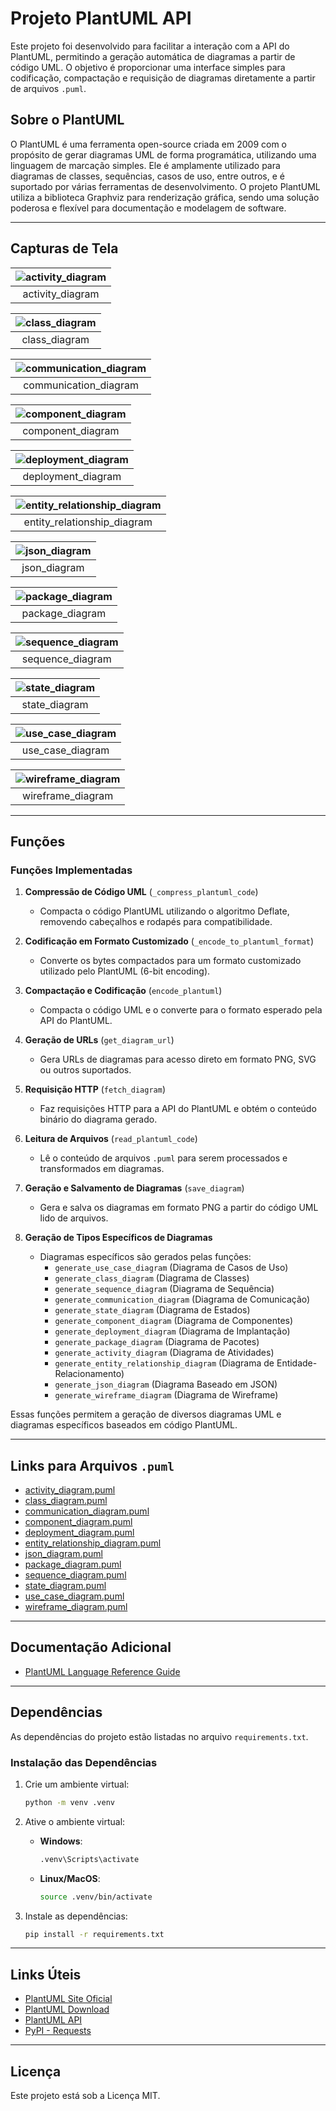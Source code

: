 # Projeto PlantUML API

Este projeto foi desenvolvido para facilitar a interação com a API do PlantUML, permitindo a geração automática de diagramas a partir de código UML. O objetivo é proporcionar uma interface simples para codificação, compactação e requisição de diagramas diretamente a partir de arquivos `.puml`.

## Sobre o PlantUML

O PlantUML é uma ferramenta open-source criada em 2009 com o propósito de gerar diagramas UML de forma programática, utilizando uma linguagem de marcação simples. Ele é amplamente utilizado para diagramas de classes, sequências, casos de uso, entre outros, e é suportado por várias ferramentas de desenvolvimento. O projeto PlantUML utiliza a biblioteca Graphviz para renderização gráfica, sendo uma solução poderosa e flexível para documentação e modelagem de software.

---

## Capturas de Tela

| <img src="plantuml_diagrams/activity_diagram.png" alt="activity_diagram"/> |
|:---------------------:|
| activity_diagram |

| <img src="plantuml_diagrams/class_diagram.png" alt="class_diagram"/> |
|:---------------------:|
| class_diagram |

| <img src="plantuml_diagrams/communication_diagram.png" alt="communication_diagram"/> |
|:---------------------:|
| communication_diagram |

| <img src="plantuml_diagrams/component_diagram.png" alt="component_diagram"/> |
|:---------------------:|
| component_diagram |

| <img src="plantuml_diagrams/deployment_diagram.png" alt="deployment_diagram"/> |
|:---------------------:|
| deployment_diagram |

| <img src="plantuml_diagrams/entity_relationship_diagram.png" alt="entity_relationship_diagram"/> |
|:---------------------:|
| entity_relationship_diagram |

| <img src="plantuml_diagrams/json_diagram.png" alt="json_diagram"/> |
|:---------------------:|
| json_diagram |

| <img src="plantuml_diagrams/package_diagram.png" alt="package_diagram"/> |
|:---------------------:|
| package_diagram |

| <img src="plantuml_diagrams/sequence_diagram.png" alt="sequence_diagram"/> |
|:---------------------:|
| sequence_diagram |

| <img src="plantuml_diagrams/state_diagram.png" alt="state_diagram"/> |
|:---------------------:|
| state_diagram |

| <img src="plantuml_diagrams/use_case_diagram.png" alt="use_case_diagram"/> |
|:---------------------:|
| use_case_diagram |

| <img src="plantuml_diagrams/wireframe_diagram.png" alt="wireframe_diagram"/> |
|:---------------------:|
| wireframe_diagram |

---

## Funções

### Funções Implementadas

1. **Compressão de Código UML** (`_compress_plantuml_code`)
   - Compacta o código PlantUML utilizando o algoritmo Deflate, removendo cabeçalhos e rodapés para compatibilidade.

2. **Codificação em Formato Customizado** (`_encode_to_plantuml_format`)
   - Converte os bytes compactados para um formato customizado utilizado pelo PlantUML (6-bit encoding).

3. **Compactação e Codificação** (`encode_plantuml`)
   - Compacta o código UML e o converte para o formato esperado pela API do PlantUML.

4. **Geração de URLs** (`get_diagram_url`)
   - Gera URLs de diagramas para acesso direto em formato PNG, SVG ou outros suportados.

5. **Requisição HTTP** (`fetch_diagram`)
   - Faz requisições HTTP para a API do PlantUML e obtém o conteúdo binário do diagrama gerado.

6. **Leitura de Arquivos** (`read_plantuml_code`)
   - Lê o conteúdo de arquivos `.puml` para serem processados e transformados em diagramas.

7. **Geração e Salvamento de Diagramas** (`save_diagram`)
   - Gera e salva os diagramas em formato PNG a partir do código UML lido de arquivos.

8. **Geração de Tipos Específicos de Diagramas**
   - Diagramas específicos são gerados pelas funções:
     - `generate_use_case_diagram` (Diagrama de Casos de Uso)
     - `generate_class_diagram` (Diagrama de Classes)
     - `generate_sequence_diagram` (Diagrama de Sequência)
     - `generate_communication_diagram` (Diagrama de Comunicação)
     - `generate_state_diagram` (Diagrama de Estados)
     - `generate_component_diagram` (Diagrama de Componentes)
     - `generate_deployment_diagram` (Diagrama de Implantação)
     - `generate_package_diagram` (Diagrama de Pacotes)
     - `generate_activity_diagram` (Diagrama de Atividades)
     - `generate_entity_relationship_diagram` (Diagrama de Entidade-Relacionamento)
     - `generate_json_diagram` (Diagrama Baseado em JSON)
     - `generate_wireframe_diagram` (Diagrama de Wireframe)

Essas funções permitem a geração de diversos diagramas UML e diagramas específicos baseados em código PlantUML.

---

## Links para Arquivos `.puml`

- [activity_diagram.puml](plantuml_code/activity_diagram.puml)
- [class_diagram.puml](plantuml_code/class_diagram.puml)
- [communication_diagram.puml](plantuml_code/communication_diagram.puml)
- [component_diagram.puml](plantuml_code/component_diagram.puml)
- [deployment_diagram.puml](plantuml_code/deployment_diagram.puml)
- [entity_relationship_diagram.puml](plantuml_code/entity_relationship_diagram.puml)
- [json_diagram.puml](plantuml_code/json_diagram.puml)
- [package_diagram.puml](plantuml_code/package_diagram.puml)
- [sequence_diagram.puml](plantuml_code/sequence_diagram.puml)
- [state_diagram.puml](plantuml_code/state_diagram.puml)
- [use_case_diagram.puml](plantuml_code/use_case_diagram.puml)
- [wireframe_diagram.puml](plantuml_code/wireframe_diagram.puml)

---

## Documentação Adicional

- [PlantUML Language Reference Guide](plantuml_language_reference_guide_en/PlantUML_Language_Reference_Guide_en.pdf)

---

## Dependências

As dependências do projeto estão listadas no arquivo `requirements.txt`.

### Instalação das Dependências

1. Crie um ambiente virtual:
   ```bash
   python -m venv .venv
   ```

2. Ative o ambiente virtual:
   - **Windows**:
     ```bash
     .venv\Scripts\activate
     ```
   - **Linux/MacOS**:
     ```bash
     source .venv/bin/activate
     ```

3. Instale as dependências:
   ```bash
   pip install -r requirements.txt
   ```

---

## Links Úteis

- [PlantUML Site Oficial](https://plantuml.com/)
- [PlantUML Download](https://plantuml.com/download)
- [PlantUML API](https://www.plantuml.com/plantuml/uml)
- [PyPI - Requests](https://pypi.org/project/requests/)
---

## Licença

Este projeto está sob a Licença MIT.

